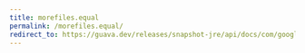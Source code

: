 ```yaml
---
title: morefiles.equal
permalink: /morefiles.equal/
redirect_to: https://guava.dev/releases/snapshot-jre/api/docs/com/google/common/io/MoreFiles.html#equal-java.nio.file.Path-java.nio.file.Path-
---
```

